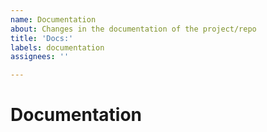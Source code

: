 ```yaml
---
name: Documentation
about: Changes in the documentation of the project/repo
title: 'Docs:'
labels: documentation
assignees: ''

---
```


# Documentation
<!-- Explain the type of documentation added -->
<!-- Includes comments, UML, SRS etc. -->
